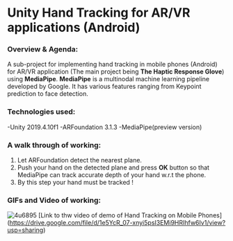 # Unity Hand Tracking for AR/VR applications (Android)
### Overview & Agenda:
A sub-project for implementing hand tracking in mobile phones (Android) for AR/VR application (The main project being **The Haptic Response Glove**) using **MediaPipe**. **MediaPipe** is a multinodal machine learning pipeline developed by Google. It has various features ranging from Keypoint prediction to face detection. 
### Technologies used:
-Unity 2019.4.10f1
-ARFoundation 3.1.3
-MediaPipe(preview version)
### A walk through of working:
1. Let ARFoundation detect the nearest plane.
2. Push your hand on the detected plane and press **OK** button so that MediaPipe can track accurate depth of your hand w.r.t the phone.
3. By this step your hand must be tracked !
### GIFs and Video of working:
![4u6895](https://user-images.githubusercontent.com/77329786/104851813-38650400-591d-11eb-83bf-864648e2484c.gif)
[Link to thw video of demo of Hand Tracking on Mobile Phones] (https://drive.google.com/file/d/1e5YcR_07-xnyi5psI3EMi9HRIhfw6Iv1/view?usp=sharing)
